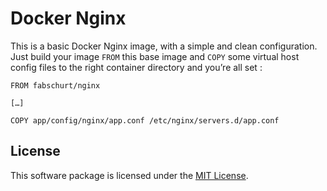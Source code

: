 # Docker Nginx

This is a basic Docker Nginx image, with a simple and clean configuration. Just
build your image `FROM` this base image and `COPY` some virtual host config files
to the right container directory and you’re all set&nbsp;:

```
FROM fabschurt/nginx

[…]

COPY app/config/nginx/app.conf /etc/nginx/servers.d/app.conf
```

## License

This software package is licensed under the [MIT License](https://opensource.org/licenses/MIT).
